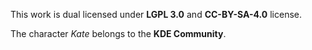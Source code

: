 This work is dual licensed under __LGPL 3.0__ and __CC-BY-SA-4.0__ license.

The character _Kate_ belongs to the __KDE Community__.
